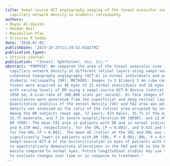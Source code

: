 ```yaml
---
title: Swept-source OCT angiography imaging of the foveal avascular zone and macular
  capillary network density in diabetic retinopathy
authors:
- Mayss Al-Sheikh
- Handan Akil
- Maximilian Pfau
- Srinivas R Sadda
date: '2016-07-01'
publishDate: '2025-10-25T11:28:52.010279Z'
publication_types:
- article-journal
publication: '*Invest. Ophthalmol. Vis. Sci.*'
abstract: 'PURPOSE: We compared the area of the foveal avascular zone (FAZ) and macular
  capillary network density at different retinal layers using swept-source optical
  coherence tomography angiography (OCT-A) in normal individuals and patients with
  diabetic retinopathy (DR). METHODS: Images (a 3 $times$ 3 mm cube centered on the
  fovea) were acquired in 40 eyes of 22 normal individuals and 28 eyes of 18 patients
  with varying levels of DR using a swept-source OCT-A device (central wavelength
  1050 nm; A-scan-rate of 100,000 scans per second). En face images of the retinal
  vasculature were generated from the superficial and deep retinal layers (SRL/DRL).
  Quantitative analysis of the vessel density (VD) and FAZ area was performed. Vessel
  density was assessed as the ratio of the retinal area occupied by vessels. RESULTS:
  Among the DR subjects (mean age, 72 years; 61% male), 35.7% of the eyes had mild,
  35.7% moderate, and 7.1% severe nonproliferative DR (NPDR), and 21.4% and proliferative
  DR (PDR). The mean FAZ area in patients with DR and in normal individuals was 0.518
  and 0.339 mm2, respectively, for the SRL (P = 0.003), and 0.615 and 0.358 mm2, respectively,
  for the DRL (P < 0.001). The mean VD (ratio) at the SRL and DRL was statistically
  significantly lower in patients with DR (SRL, P < 0.001; DRL, P = 0.028). CONCLUSIONS:
  Swept-source OCT-A of the microcirculation in eyes of patients with DR can be used
  to quantitatively demonstrate alterations in the FAZ and VD in the SRL/DRL of the
  macula compared to normal eyes. Future longitudinal studies may use these metrics
  to evaluate changes over time or in response to treatment.'
---
```

